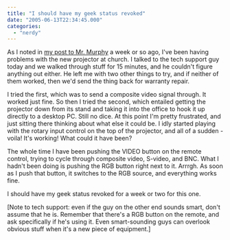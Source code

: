 ```yaml
---
title: "I should have my geek status revoked"
date: "2005-06-13T22:34:45.000"
categories: 
  - "nerdy"
---
```


As I noted in [my post to Mr. Murphy](http://rmfo-blogs.com/cakeboy/2005/06/06/mr-murphy-works-on-sundays/) a week or so ago, I've been having problems with the new projector at church. I talked to the tech support guy today and we walked through stuff for 15 minutes, and he couldn't figure anything out either. He left me with two other things to try, and if neither of them worked, then we'd send the thing back for warranty repair.

I tried the first, which was to send a composite video signal through. It worked just fine. So then I tried the second, which entailed getting the projector down from its stand and taking it into the office to hook it up directly to a desktop PC. Still no dice. At this point I'm pretty frustrated, and just sitting there thinking about what else it could be. I idly started playing with the rotary input control on the top of the projector, and all of a sudden - voila! It's working! What could it have been?

The whole time I have been pushing the VIDEO button on the remote control, trying to cycle through composite video, S-video, and BNC. What I hadn't been doing is pushing the RGB button right next to it. Arrrgh. As soon as I push that button, it switches to the RGB source, and everything works fine.

I should have my geek status revoked for a week or two for this one.

\[Note to tech support: even if the guy on the other end sounds smart, don't assume that he is. Remember that there's a RGB button on the remote, and ask specifically if he's using it. Even smart-sounding guys can overlook obvious stuff when it's a new piece of equipment.\]
